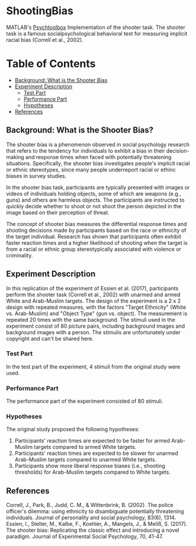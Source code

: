 # ShootingBias
MATLAB's [Psychtoolbox](http://psychtoolbox.org/) Implementation of the shooter task. The shooter task is a famous socialpsychological behavioral test for measuring implicit racial bias (Correll et al., 2002).

# Table of Contents

  - [Background: What is the Shooter Bias](#background-what-is-the-shooter-bias)
  - [Experiment Description](#experiment-description)
    - [Test Part](#test-part)
    - [Performance Part](#performance-part)
    - [Hypotheses](#hypotheses)
  - [References](#references)


## Background: What is the Shooter Bias?
The shooter bias is a phenomenon observed in social psychology research that refers to the tendency for individuals to exhibit a bias in their decision-making and response times when faced with potentially threatening situations. Specifically, the shooter bias investigates people's implicit racial or ethnic stereotypes, since many people underreport racial or ethinc biases in survey studies.

In the shooter bias task, participants are typically presented with images or videos of individuals holding objects, some of which are weapons (e.g., guns) and others are harmless objects. The participants are instructed to quickly decide whether to shoot or not shoot the person depicted in the image based on their perception of threat.

The concept of shooter bias measures the differential response times and shooting decisions made by participants based on the race or ethnicity of the target individual. Research has shown that participants often exhibit faster reaction times and a higher likelihood of shooting when the target is from a racial or ethnic group stereotypically associated with violence or criminality.

## Experiment Description
In this replication of the experiment of Essien et al. (2017), participants perform the shooter task (Correll et al., 2002) with unarmed and armed White and Arab-Muslim targets. The design of the experiment is a 2 x 2 design with repeated measures, with the factors "Target Ethnicity" (White vs. Arab-Muslim) and "Object Type" (gun vs. object). The measurement is repeated 20 times with the same background.
The stimuli used in the experiment consist of 80 picture pairs, including background images and background images with a person. The stimulis are unfortunately under copyright and can't be shared here.

### Test Part

In the test part of the experiment, 4 stimuli from the original study were used. 

### Performance Part

The performance part of the experiment consisted of 80 stimuli.

### Hypotheses

The original study proposed the following hypotheses:

1. Participants' reaction times are expected to be faster for armed Arab-Muslim targets compared to armed White targets.
2. Participants' reaction times are expected to be slower for unarmed Arab-Muslim targets compared to unarmed White targets.
3. Participants show more liberal response biases (i.e., shooting thresholds) for Arab-Muslim targets compared to White targets.

## References
Correll, J., Park, B., Judd, C. M., & Wittenbrink, B. (2002). The police officer's dilemma: using ethnicity to disambiguate potentially threatening individuals. Journal of personality and social psychology, 83(6), 1314.
Essien, I., Stelter, M., Kalbe, F., Koehler, A., Mangels, J., & Meliß, S. (2017). The shooter bias: Replicating the classic effect and introducing a novel paradigm. Journal of Experimental Social Psychology, 70, 41-47.
